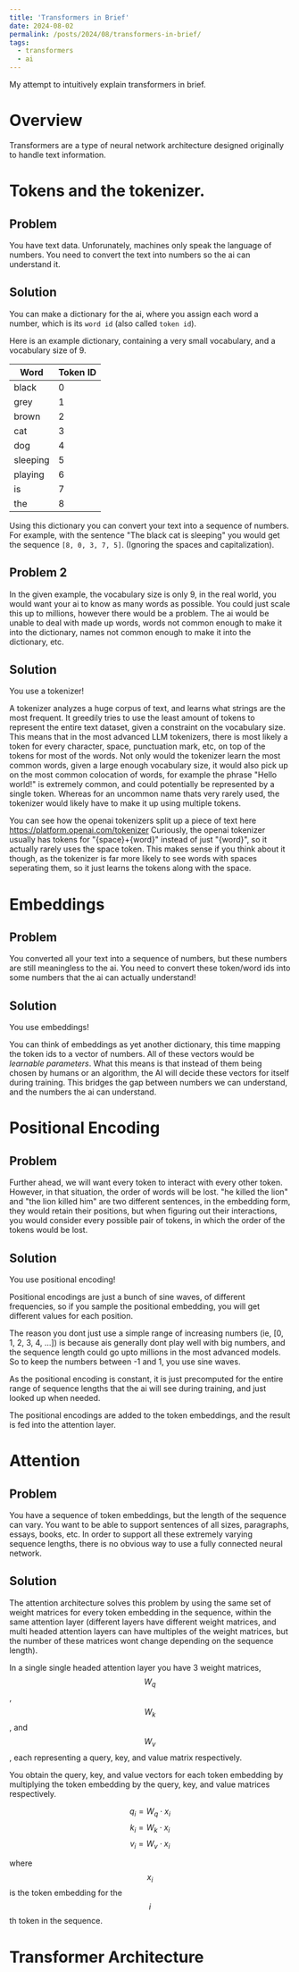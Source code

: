 ```yaml
---
title: 'Transformers in Brief'
date: 2024-08-02
permalink: /posts/2024/08/transformers-in-brief/
tags:
  - transformers
  - ai
---
```


My attempt to intuitively explain transformers in brief.

# Overview

Transformers are a type of neural network architecture designed originally to handle text information.

# Tokens and the tokenizer.

## Problem
You have text data. Unforunately, machines only speak the language of numbers. You need to convert the text into numbers so the ai can understand it.

## Solution
You can make a dictionary for the ai, where you assign each word a number, which is its `word id` (also called `token id`).

Here is an example dictionary, containing a very small vocabulary, and a vocabulary size of 9.

Word | Token ID
--- | ---
black | 0
grey | 1
brown | 2
cat | 3
dog | 4
sleeping | 5
playing | 6
is | 7
the | 8

Using this dictionary you can convert your text into a sequence of numbers. For example, with the sentence "The black cat is sleeping" you would get the sequence `[8, 0, 3, 7, 5]`. (Ignoring the spaces and capitalization).

## Problem 2
In the given example, the vocabulary size is only 9, in the real world, you would want your ai to know as many words as possible. You could just scale this up to millions, however there would be a problem. The ai would be unable to deal with made up words, words not common enough to make it into the dictionary, names not common enough to make it into the dictionary, etc.

## Solution
You use a tokenizer!

A tokenizer analyzes a huge corpus of text, and learns what strings are the most frequent. It greedily tries to use the least amount of tokens to represent the entire text dataset, given a constraint on the vocabulary size. This means that in the most advanced LLM tokenizers, there is most likely a token for every character, space, punctuation mark, etc, on top of the tokens for most of the words. Not only would the tokenizer learn the most common words, given a large enough vocabulary size, it would also pick up on the most common colocation of words, for example the phrase "Hello world!" is extremely common, and could potentially be represented by a single token. Whereas for an uncommon name thats very rarely used, the tokenizer would likely have to make it up using multiple tokens.

You can see how the openai tokenizers split up a piece of text here https://platform.openai.com/tokenizer
Curiously, the openai tokenizer usually has tokens for "{space}+{word}" instead of just "{word}", so it actually rarely uses the space token. This makes sense if you think about it though, as the tokenizer is far more likely to see words with spaces seperating them, so it just learns the tokens along with the space.

# Embeddings

## Problem
You converted all your text into a sequence of numbers, but these numbers are still meaningless to the ai. You need to convert these token/word ids into some numbers that the ai can actually understand!

## Solution
You use embeddings!

You can think of embeddings as yet another dictionary, this time mapping the token ids to a vector of numbers. All of these vectors would be *learnable parameters*. What this means is that instead of them being chosen by humans or an algorithm, the AI will decide these vectors for itself during training. This bridges the gap between numbers we can understand, and the numbers the ai can understand.

# Positional Encoding

## Problem
Further ahead, we will want every token to interact with every other token. However, in that situation, the order of words will be lost. "he killed the lion" and "the lion killed him" are two different sentences, in the embedding form, they would retain their positions, but when figuring out their interactions, you would consider every possible pair of tokens, in which the order of the tokens would be lost.

## Solution
You use positional encoding!

Positional encodings are just a bunch of sine waves, of different frequencies, so if you sample the positional embedding, you will get different values for each position.

The reason you dont just use a simple range of increasing numbers (ie, [0, 1, 2, 3, 4, ...]) is because ais generally dont play well with big numbers, and the sequence length could go upto millions in the most advanced models. So to keep the numbers between -1 and 1, you use sine waves.

As the positional encoding is constant, it is just precomputed for the entire range of sequence lengths that the ai will see during training, and just looked up when needed.

The positional encodings are added to the token embeddings, and the result is fed into the attention layer.

# Attention

## Problem
You have a sequence of token embeddings, but the length of the sequence can vary. You want to be able to support sentences of all sizes, paragraphs, essays, books, etc. In order to support all these extremely varying sequence lengths, there is no obvious way to use a fully connected neural network.

## Solution
The attention architecture solves this problem by using the same set of weight matrices for every token embedding in the sequence, within the same attention layer (different layers have different weight matrices, and multi headed attention layers can have multiples of the weight matrices, but the number of these matrices wont change depending on the sequence length).

In a single single headed attention layer you have 3 weight matrices, $$W_q$$, $$W_k$$, and $$W_v$$, each representing a query, key, and value matrix respectively.

You obtain the query, key, and value vectors for each token embedding by multiplying the token embedding by the query, key, and value matrices respectively.

$$q_i = W_q \cdot x_i$$
$$k_i = W_k \cdot x_i$$
$$v_i = W_v \cdot x_i$$

where $$x_i$$ is the token embedding for the $$i$$th token in the sequence.

# Transformer Architecture

